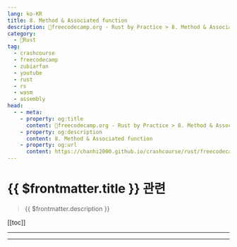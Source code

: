 ```yaml
---
lang: ko-KR
title: 8. Method & Associated function
description: 🦀freecodecamp.org - Rust by Practice > 8. Method & Associated function
category: 
  - 🦀Rust
tag: 
  - crashcourse
  - freecodecamp
  - zubiarfan
  - youtube
  - rust
  - rs
  - wasm
  - assembly
head:
  - - meta:
    - property: og:title
      content: 🦀freecodecamp.org - Rust by Practice > 8. Method & Associated function
    - property: og:description
      content: 8. Method & Associated function
    - property: og:url
      content: https://chanhi2000.github.io/crashcourse/rust/freecodecamp-rust-by-practice/08.html
---
```


# {{ $frontmatter.title }} 관련

> {{ $frontmatter.description }}

[[toc]]

---

---

<TagLinks />